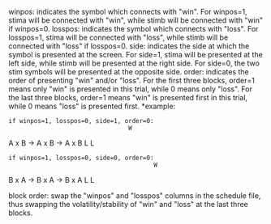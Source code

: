 winpos: indicates the symbol which connects with "win". 
	For winpos=1, stima will be connected with "win", while stimb will be connected with "win" if winpos=0.
losspos: indicates the symbol which connects with "loss".
	For losspos=1, stima will be connected with "loss", while stimb will be connected with "loss" if losspos=0.
side: indicates the side at which the symbol is presented at the screen. 
	For side=1, stima will be presented at the left side, while stimb will be presented at the right side. 
	For side=0, the two stim symbols will be presented at the opposite side.
order: indicates the order of presenting "win" and/or "loss". 
	For the first three blocks, order=1 means only "win" is presented in this trial, while 0 means only "loss". 
	For the last three blocks, order=1 means "win" is presented first in this trial, while 0 means "loss" is presented first.
*example:

	if winpos=1, losspos=0, side=1, order=0:
                                     W 
A  x  B  ->  A  x  B  ->  A  x  B 
                           L                L

	if winpos=1, losspos=0, side=0, order=0:
                                            W 
B  x  A  ->  B  x  A  ->  B  x  A 
                   L                L

block order: swap the "winpos" and "losspos" columns in the schedule file, thus swapping the volatility/stability of "win" and "loss" at the last three blocks.


